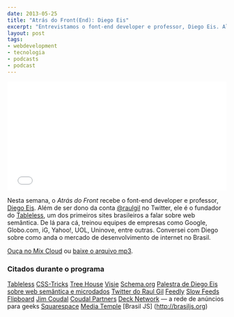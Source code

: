 ```yaml
---
date: 2013-05-25
title: "Atrás do Front(End): Diego Eis"
excerpt: "Entrevistamos o font-end developer e professor, Diego Eis. Além de ser dono da conta @raulgil no Twitter, ele é o fundador do Tableless, um dos primeiros sites a ensinar web semântica no Brasil"
layout: post
tags: 
- webdevelopment
- tecnologia
- podcasts
- podcast
---
```


<iframe width="100%" height="250" src="//www.mixcloud.com/widget/iframe/?feed=http%3A%2F%2Fwww.mixcloud.com%2Feduf%2Fdiego-eis-front-end-developer-e-raul-gil-no-twitter%2F&embed_uuid=ced4e029-97c4-46e2-bb35-f6ac83ea9d88&stylecolor=&embed_type=widget_standard" frameborder="0"></iframe>

Nesta semana, o *Atrás do Front* recebe o font-end developer e professor, [Diego Eis](https://twitter.com/diegoeis). Além de ser dono da conta [@raulgil](https://twitter.com/raulgil) no Twitter, ele é o fundador do [Tableless](http://tableless.com.br/), um dos primeiros sites brasileiros a falar sobre web semântica. De lá para cá, treinou equipes de empresas como Google, Globo.com, iG, Yahoo!, UOL, Uninove, entre outras. Conversei com Diego sobre como anda o mercado de desenvolvimento de internet no Brasil.

[Ouça no Mix Cloud](http://www.mixcloud.com/eduf/diego-eis-front-end-developer-e-raul-gil-no-twitter/) ou [baixe o arquivo mp3](http://www.mediafire.com/?b15w5aau0501s5c).<!--more-->

### Citados durante o programa

[Tableless](http://tableless.com.br/)
[CSS-Tricks](http://css-tricks.com/)
[Tree House](http://teamtreehouse.com/)
[Visie](http://visie.com.br)
[Schema.org](http://schema.org/)
[Palestra de Diego Eis sobre web semântica e microdados](https://speakerdeck.com/diegoeis/a-semantica-do-html)
[Twitter do Raul Gil](https://twitter.com/raulgil)
[Feedly](http://www.feedly.com/)
[Slow Feeds](https://itunes.apple.com/us/app/slow-feeds/id511900080?mt=8)
[Flipboard](http://flipboard.com/)
[Jim Coudal](https://twitter.com/Coudal)
[Coudal Partners](http://www.coudal.com/)
[Deck Network](http://decknetwork.net/) — a rede de anúncios para geeks
[Squarespace](http://www.squarespace.com/)
[Media Temple](http://mediatemple.net/)
[Brasil JS] (http://brasiljs.org)
